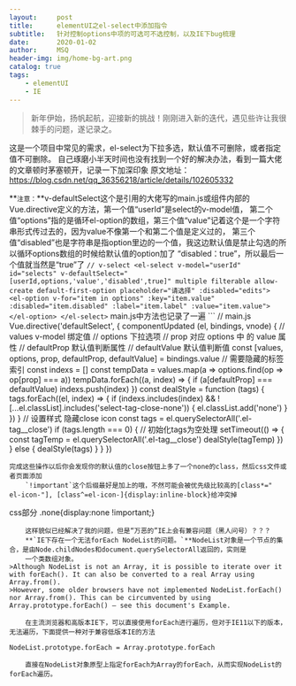 ```yaml
---
layout:     post
title:      elementUI之el-select中添加指令
subtitle:   针对控制options中项的可选可不选控制，以及IE下bug梳理
date:       2020-01-02
author:     MSQ
header-img: img/home-bg-art.png
catalog: true
tags:
    - elementUI
    - IE
---
```



>新年伊始，扬帆起航，迎接新的挑战！刚刚进入新的迭代，遇见些许让我很棘手的问题，遂记录之。

这是一个项目中常见的需求，el-select为下拉多选，默认值不可删除，或者指定值不可删除。
自己琢磨小半天时间也没有找到一个好的解决办法，看到一篇大佬的文章顿时茅塞顿开，记录一下加深印象
原文地址：https://blog.csdn.net/qq_36356218/article/details/102605332

**`注意：`**v-defaultSelect这个是引用的大佬写的main.js或组件内部的Vue.directive定义的方法，第一个值“userId”是select的v-model值，
    第二个值“options”指的是循环el-option的数组，第三个值“value”记着这个是一个字符串形式传过去的，因为value不像第一个和第二个值是定义过的，
    第三个值“disabled”也是字符串是指option里边的一个值，我这边默认值是禁止勾选的所以循环options数组的时候给默认值的option加了
    “disabled：true”，所以最后一个值就当然是“true”了
    ```
    // v-select
    <el-select
        v-model="userId"
        id="selects"
        v-defaultSelect="[userId,options,'value','disabled',true]"
        multiple
        filterable
        allow-create
        default-first-option
        placeholder="请选择"
        :disabled="edits">
        <el-option
          v-for="item in options"
          :key="item.value"
          :disabled="item.disabled"
          :label="item.label"
          :value="item.value">
        </el-option>
    </el-select>
    ```
    main.js中方法也记录了一遍
    ```
    // main.js
    Vue.directive('defaultSelect', {
        componentUpdated (el, bindings, vnode) {
          // values v-model 绑定值
          // options 下拉选项
          // prop 对应 options 中 的 value 属性
          // defaultProp 默认值判断属性
          // defaultValue 默认值判断值
          const [values, options, prop, defaultProp, defaultValue] = bindings.value
          // 需要隐藏的标签索引
          const indexs = []
          const tempData = values.map(a => options.find(op => op[prop] === a))
          tempData.forEach((a, index) => {
            if (a[defaultProp] === defaultValue) indexs.push(index)
          })
          const dealStyle = function (tags) {
            tags.forEach((el, index) => {
              if (indexs.includes(index) && ![...el.classList].includes('select-tag-close-none')) {
                el.classList.add('none')
              }
            })
          }
          // 设置样式 隐藏close icon
          const tags = el.querySelectorAll('.el-tag__close')
          if (tags.length === 0) {
            // 初始化tags为空处理
            setTimeout(() => {
              const tagTemp = el.querySelectorAll('.el-tag__close')
              dealStyle(tagTemp)
            })
          } else {
            dealStyle(tags)
          }
        }
      })
```
完成这些操作以后你会发现你的默认值的close按钮上多了一个none的class，然后css文件或者页面添加
    `!important`这个后缀最好是加上的哦，不然可能会被优先级比较高的[class*=" el-icon-"], [class^=el-icon-]{display:inline-block}给冲突掉
```
css部分
    .none{display:none !important;}
```
    这样貌似已经解决了我的问题，但是“万恶的”IE上会有兼容问题（黑人问号）？？？
    **`IE下存在一个无法forEach NodeList的问题。`**NodeList对象是一个节点的集合，是由Node.childNodes和document.querySelectorAll返回的，实则是
    一个类数组对象。
>Although NodeList is not an Array, it is possible to iterate over it with forEach(). It can also be converted to a real Array using Array.from().
>However, some older browsers have not implemented NodeList.forEach() nor Array.from(). This can be circumvented by using Array.prototype.forEach() — see this document's Example.

    在主流浏览器和高版本IE下，可以直接使用forEach进行遍历，但对于IE11以下的版本，无法遍历，下面提供一种对于兼容低版本IE的方法
```
    NodeList.prototype.forEach = Array.prototype.forEach
```
    直接在NodeList对象原型上指定forEach为Array的forEach，从而实现NodeList的forEach遍历。